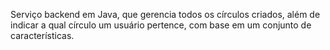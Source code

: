 
Serviço backend em Java, que gerencia todos os círculos criados, além de indicar a qual círculo um usuário pertence, com base em um conjunto de características.
